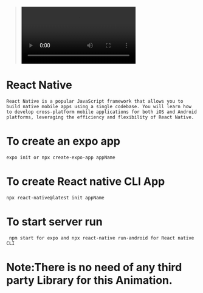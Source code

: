 > ![Demo Video](./assets/video.mp4)
# React Native

```
React Native is a popular JavaScript framework that allows you to build native mobile apps using a single codebase. You will learn how to develop cross-platform mobile applications for both iOS and Android platforms, leveraging the efficiency and flexibility of React Native.
```
# To create an expo app

```
expo init or npx create-expo-app appName
```

# To create React native CLI App
 
```
npx react-native@latest init appName

```
# To start server run 

```
 npm start for expo and npx react-native run-android for React native CLI

```
# Note:There is no need of any third party Library for this Animation.
